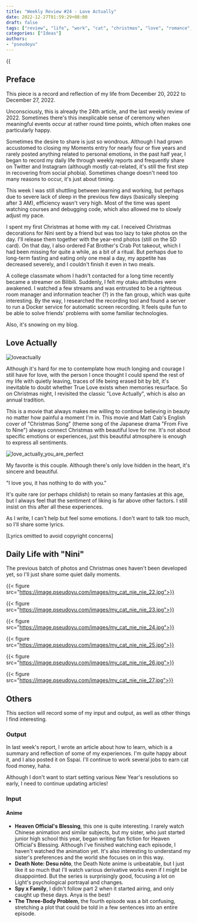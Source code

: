 ```yaml
---
title: "Weekly Review #24 - Love Actually"
date: 2022-12-27T01:59:29+08:00
draft: false
tags: ["review", "life", "work", "cat", "christmas", "love", "romance", "mood"]
categories: ["Ideas"]
authors:
- "pseudoyu"
---
```


{{<audio src="audios/christmas_song_english_version.mp3" caption="'Christmas Song (English Cover) - Matt Cab'" >}}

## Preface

This piece is a record and reflection of my life from December 20, 2022 to December 27, 2022.

Unconsciously, this is already the 24th article, and the last weekly review of 2022. Sometimes there's this inexplicable sense of ceremony when meaningful events occur at rather round time points, which often makes one particularly happy.

Sometimes the desire to share is just so wondrous. Although I had grown accustomed to closing my Moments entry for nearly four or five years and rarely posted anything related to personal emotions, in the past half year, I began to record my daily life through weekly reports and frequently share on Twitter and Instagram (although mostly cat-related, it's still the first step in recovering from social phobia). Sometimes change doesn't need too many reasons to occur, it's just about timing.

This week I was still shuttling between learning and working, but perhaps due to severe lack of sleep in the previous few days (basically sleeping after 3 AM), efficiency wasn't very high. Most of the time was spent watching courses and debugging code, which also allowed me to slowly adjust my pace.

I spent my first Christmas at home with my cat. I received Christmas decorations for Nini sent by a friend but was too lazy to take photos on the day. I'll release them together with the year-end photos (still on the SD card). On that day, I also ordered Fat Brother's Crab Pot takeout, which I had been missing for quite a while, as a bit of a ritual. But perhaps due to long-term fasting and eating only one meal a day, my appetite has decreased severely, and I couldn't finish it even in two meals.

A college classmate whom I hadn't contacted for a long time recently became a streamer on Bilibili. Suddenly, I felt my otaku attributes were awakened. I watched a few streams and was entrusted to be a righteous room manager and information teacher (?) in the fan group, which was quite interesting. By the way, I researched the recording tool and found a server to run a Docker service for automatic screen recording. It feels quite fun to be able to solve friends' problems with some familiar technologies.

Also, it's snowing on my blog.

## Love Actually

![loveactually](https://image.pseudoyu.com/images/loveactually.jpg)

Although it's hard for me to contemplate how much longing and courage I still have for love, with the person I once thought I could spend the rest of my life with quietly leaving, traces of life being erased bit by bit, it's inevitable to doubt whether True Love exists when memories resurface. So on Christmas night, I revisited the classic "Love Actually", which is also an annual tradition.

This is a movie that always makes me willing to continue believing in beauty no matter how painful a moment I'm in. This movie and Matt Cab's English cover of "Christmas Song" (theme song of the Japanese drama "From Five to Nine") always connect Christmas with beautiful love for me. It's not about specific emotions or experiences, just this beautiful atmosphere is enough to express all sentiments.

![love_actually_you_are_perfect](https://image.pseudoyu.com/images/love_actually_you_are_perfect.jpg)

My favorite is this couple. Although there's only love hidden in the heart, it's sincere and beautiful.

"I love you, it has nothing to do with you."

It's quite rare (or perhaps childish) to retain so many fantasies at this age, but I always feel that the sentiment of liking is far above other factors. I still insist on this after all these experiences.

As I write, I can't help but feel some emotions. I don't want to talk too much, so I'll share some lyrics.

[Lyrics omitted to avoid copyright concerns]

## Daily Life with "Nini"

The previous batch of photos and Christmas ones haven't been developed yet, so I'll just share some quiet daily moments.

{{< figure src="https://image.pseudoyu.com/images/my_cat_nie_nie_22.jpg">}}

{{< figure src="https://image.pseudoyu.com/images/my_cat_nie_nie_23.jpg">}}

{{< figure src="https://image.pseudoyu.com/images/my_cat_nie_nie_24.jpg">}}

{{< figure src="https://image.pseudoyu.com/images/my_cat_nie_nie_25.jpg">}}

{{< figure src="https://image.pseudoyu.com/images/my_cat_nie_nie_26.jpg">}}

{{< figure src="https://image.pseudoyu.com/images/my_cat_nie_nie_27.jpg">}}

## Others

This section will record some of my input and output, as well as other things I find interesting.

### Output

In last week's report, I wrote an article about how to learn, which is a summary and reflection of some of my experiences. I'm quite happy about it, and I also posted it on Sspai. I'll continue to work several jobs to earn cat food money, haha.

Although I don't want to start setting various New Year's resolutions so early, I need to continue updating articles!

### Input

#### Anime

- **Heaven Official's Blessing**, this one is quite interesting. I rarely watch Chinese animation and similar subjects, but my sister, who just started junior high school this year, began writing fan fiction for Heaven Official's Blessing. Although I've finished watching each episode, I haven't watched the animation yet. It's also interesting to understand my sister's preferences and the world she focuses on in this way.
- **Death Note: Desu nôto**, the Death Note anime is unbeatable, but I just like it so much that I'll watch various derivative works even if I might be disappointed. But the series is surprisingly good, focusing a lot on Light's psychological portrayal and changes.
- **Spy x Family**, I didn't follow part 2 when it started airing, and only caught up these days. Anya is the best!
- **The Three-Body Problem**, the fourth episode was a bit confusing, stretching a plot that could be told in a few sentences into an entire episode.
